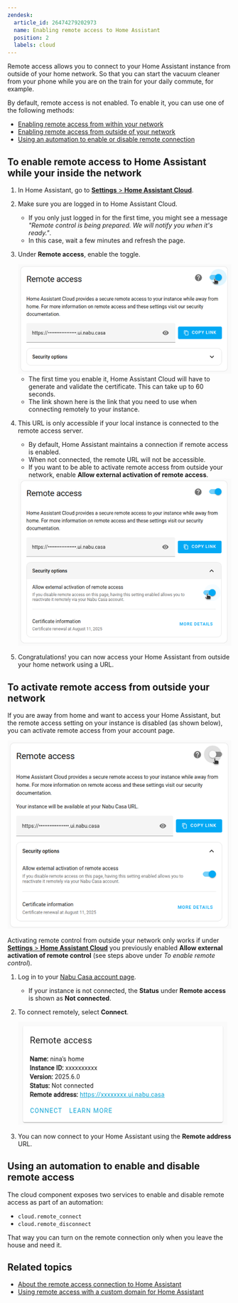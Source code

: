 ```yaml
---
zendesk:
  article_id: 26474279202973
  name: Enabling remote access to Home Assistant
  position: 2
  labels: cloud
---
```


Remote access allows you to connect to your Home Assistant instance from outside of your home network. So that you can start the vacuum cleaner from your phone while you are on the train for your daily commute, for example.

By default, remote access is not enabled. To enable it, you can use one of the following methods:

- [Enabling remote access from within your network](#to-enable-remote-access-to-home-assistant)
- [Enabling remote access from outside of your network](#to-activate-remote-control-from-outside-your-network)
- [Using an automation to enable or disable remote connection](#using-an-automation-to-enable-and-disable-the-remote-connection)

## To enable remote access to Home Assistant while your inside the network

1. In Home Assistant, go to [**Settings** > **Home Assistant Cloud**](https://my.home-assistant.io/redirect/cloud/).
2. Make sure you are logged in to Home Assistant Cloud.
   - If you only just logged in for the first time, you might see a message _"Remote control is being prepared. We will notify you when it's ready."_.
   - In this case, wait a few minutes and refresh the page.
3. Under **Remote access**, enable the toggle.

    <img src="/static/img/cloud/ha-remote-access-enable-01.png" alt='Screenshot of the remote control option.' class='img-fluid'>

   - The first time you enable it, Home Assistant Cloud will have to generate and validate the certificate. This can take up to 60 seconds.
   - The link shown here is the link that you need to use when connecting remotely to your instance.

4. This URL is only accessible if your local instance is connected to the remote access server.

   - By default, Home Assistant maintains a connection if remote access is enabled.
   - When not connected, the remote URL will not be accessible.
   - If you want to be able to activate remote access from outside your network, enable **Allow external activation of remote access**.

   <img src="/static/img/cloud/ha-remote-access-activate-from-outside.png" alt='Screenshot of the option to enable remote access from outside the network.' class='img-fluid'>

5. Congratulations! you can now access your Home Assistant from outside your home network using a URL.

## To activate remote access from outside your network

If you are away from home and want to access your Home Assistant, but the remote access setting on your instance is disabled (as shown below), you can activate remote access from your account page.

<img src="/static/img/cloud/ha-remote-access-disabled.png" alt='Screenshot showing a disabled remote access option on the Home Assistant instance.' class='img-fluid'>

Activating remote control from outside your network only works if under [**Settings** > **Home Assistant Cloud**](https://my.home-assistant.io/redirect/cloud/) you previously enabled **Allow external activation of remote control** (see steps above under _To enable remote control_).

1. Log in to your [Nabu Casa account page](https://account.nabucasa.com).
   - If your instance is not connected, the **Status** under **Remote access** is shown as **Not connected**.
2. To connect remotely, select **Connect**.

   <img src="/static/img/cloud/ha-remote-access-connect.png" alt='Screenshot of the remote access section with the Connect button.' class='img-fluid'>

3. You can now connect to your Home Assistant using the **Remote address** URL.

## Using an automation to enable and disable remote access

The cloud component exposes two services to enable and disable remote access as part of an automation:

- `cloud.remote_connect`
- `cloud.remote_disconnect`

That way you can turn on the remote connection only when you leave the house and need it.

## Related topics

- [About the remote access connection to Home Assistant](/hc/en-us/articles/26469707849629/)
- [Using remote access with a custom domain for Home Assistant](/hc/en-us/articles/26497540527517/)

